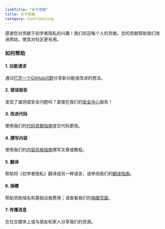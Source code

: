 ```yaml
---
linkTitle: "关于贡献"
title: 关于贡献
category: Contributing
---
```

感谢您对贡献于初学者隐私的兴趣！我们欢迎每个人的贡献。您的贡献帮助我们改进网站，使其对社区更有用。

### 如何帮助
#### 1. 功能请求
通过[打开一个GitHub问题](https://github.com/beginnerprivacy/beginnerprivacy.github.io/issues)分享新功能或改进的想法。

#### 2. 错误报告
发现了漏洞或安全问题吗？直接在我们的[安全中心](https://github.com/beginnerprivacy/beginnerprivacy.github.io/security)报告！

#### 3. 改进代码
使用我们的[代码贡献指南](improve-code)提交代码更改。

#### 4. 撰写内容
使用我们的[内容风格指南](write-content)撰写文章或教程。

#### 5. 翻译
帮助将《初学者隐私》翻译成另一种语言，请参阅我们的[翻译指南](translate)。

#### 6. 捐赠
帮助资助域名和基础设施费用；请查看我们的[捐赠页面](../donate)。

#### 7. 传播消息
在社交媒体上或与朋友和家人分享我们的资源。